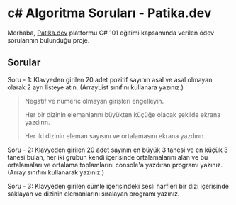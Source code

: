 # c# Algoritma Soruları - Patika.dev

Merhaba,  [Patika.dev](http://app.patika.dev/mehmetarikan) platformu C# 101 eğitimi kapsamında verilen ödev sorularının bulunduğu proje.


## Sorular

Soru - 1: Klavyeden girilen 20 adet pozitif sayının asal ve asal olmayan olarak 2 ayrı listeye atın. (ArrayList sınıfını kullanara yazınız.)

> Negatif ve numeric olmayan girişleri engelleyin.
>
>Her bir dizinin elemanlarını büyükten küçüğe olacak şekilde ekrana yazdırın.
>
>Her iki dizinin eleman sayısını ve ortalamasını ekrana yazdırın.

Soru - 2: Klavyeden girilen 20 adet sayının en büyük 3 tanesi ve en küçük 3 tanesi bulan, her iki grubun kendi içerisinde ortalamalarını alan ve bu ortalamaları ve ortalama toplamlarını console'a yazdıran programı yazınız. (Array sınıfını kullanarak yazınız.)

Soru - 3: Klavyeden girilen cümle içerisindeki sesli harfleri bir dizi içerisinde saklayan ve dizinin elemanlarını sıralayan programı yazınız.
